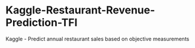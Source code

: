 # Kaggle-Restaurant-Revenue-Prediction-TFI
Kaggle - Predict annual restaurant sales based on objective measurements
